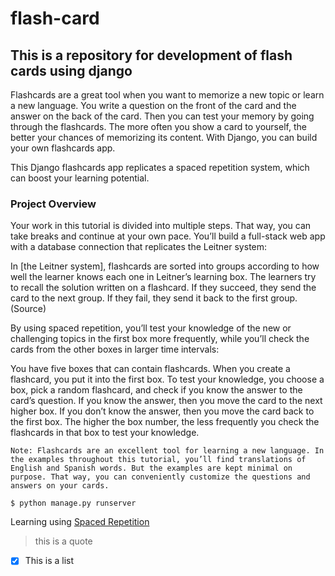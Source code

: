 # flash-card
## This is a repository for development of flash cards using django

Flashcards are a great tool when you want to memorize a new topic or learn a new language. You write a question on the front of the card and the answer on the back of the card. Then you can test your memory by going through the flashcards. The more often you show a card to yourself, the better your chances of memorizing its content. With Django, you can build your own flashcards app.

This Django flashcards app replicates a spaced repetition system, which can boost your learning potential.

### Project Overview
Your work in this tutorial is divided into multiple steps. That way, you can take breaks and continue at your own pace. You’ll build a full-stack web app with a database connection that replicates the Leitner system:

In [the Leitner system], flashcards are sorted into groups according to how well the learner knows each one in Leitner’s learning box. The learners try to recall the solution written on a flashcard. If they succeed, they send the card to the next group. If they fail, they send it back to the first group. (Source)

By using spaced repetition, you’ll test your knowledge of the new or challenging topics in the first box more frequently, while you’ll check the cards from the other boxes in larger time intervals:

You have five boxes that can contain flashcards.
When you create a flashcard, you put it into the first box.
To test your knowledge, you choose a box, pick a random flashcard, and check if you know the answer to the card’s question.
If you know the answer, then you move the card to the next higher box.
If you don’t know the answer, then you move the card back to the first box.
The higher the box number, the less frequently you check the flashcards in that box to test your knowledge.

```
Note: Flashcards are an excellent tool for learning a new language. In the examples throughout this tutorial, you’ll find translations of English and Spanish words. But the examples are kept minimal on purpose. That way, you can conveniently customize the questions and answers on your cards.
```


```
$ python manage.py runserver
```
Learning using [Spaced Repetition](https://e-student.org/spaced-repetition/)

> this is a quote

- [x] This is a list
